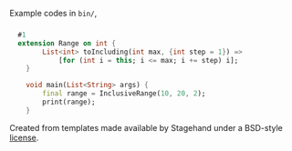 Example codes in `bin/`,

### 
```dart
  #1
  extension Range on int {
        List<int> toIncluding(int max, {int step = 1}) =>
            [for (int i = this; i <= max; i += step) i];
    }

    void main(List<String> args) {
        final range = InclusiveRange(10, 20, 2);
        print(range);
    }
```

Created from templates made available by Stagehand under a BSD-style
[license](https://github.com/dart-lang/stagehand/blob/master/LICENSE).
